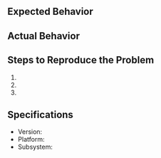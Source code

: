 <!-- https://raw.githubusercontent.com/stevemao/github-issue-templates/master/simple/ISSUE_TEMPLATE.md -->

## Expected Behavior


## Actual Behavior


## Steps to Reproduce the Problem

  1.
  1.
  1.

## Specifications

  - Version:
  - Platform:
  - Subsystem:
